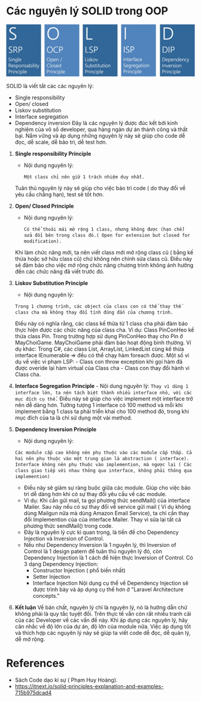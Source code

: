 # Các nguyên lý SOLID trong OOP

![](images/SOLID.jpg)

SOLID là viết tắt các các nguyên lý:
- Single responsibility
- Open/ closed
- Liskov substitution
- Interface segregation
- Dependency inversion
Đây là các nguyên lý được đúc kết bởi kinh nghiệm của vô số developer, qua hàng ngàn dự án thành công và thất bại. Nắm vững và áp dụng những nguyên lý này sẽ giúp cho code dễ đọc, dễ scale, dễ bảo trì, dễ test hơn.

1. __Single responsibility Principle__
	- Nội dung nguyên lý: 
		```
		Một class chỉ nên giữ 1 trách nhiệm duy nhất.
		```
	Tuân thủ nguyên lý này sẽ giúp cho việc bảo trì code ( do thay đổi về yêu cầu chẳng hạn), test sẽ tốt hơn.

2.	__Open/ Closed Principle__
	- Nội dung nguyên lý:
		```
		Có thể thoải mái mở rộng 1 class, nhưng không được (hạn chế) sửa đổi bên trong class đó.( Open for extension but closed for modification).
		```
	Khi làm chức năng mới, ta nên viết class mới mở rộng class cũ ( bằng kế thừa hoặc sở hữu class cũ) chứ không nên chỉnh sửa class cũ. Điều này sẽ đảm bảo cho việc mở rộng chức năng chương trình không ảnh hưởng đến các chức năng đã viết trước đó.

3.	__Liskov Substitution Principle__
	- Nội dung nguyên lý:
	```
	Trong 1 chương trình, các object của class con có thể thay thế class cha mà không thay đổi tính đúng đắn của chương trình.
	```
	Điều này có nghĩa rằng, các class kế thừa từ 1 class cha phải đảm bảo thực hiện được các chức năng của class cha.
	Ví dụ: Class PinConHeo kế thừa class Pin. Trong trường hợp sử dụng PinConHeo thay cho Pin ở MayChoiGame. MayChoiGame phải đảm bảo hoạt động bình thường.
	Ví dụ khác: Trong C#, các class List, ArrayList, LinkedList cùng kế thừa interface IEnumerable => đều có thể chạy hàm foreach được.
	Một số ví dụ về việc vi phạm LSP:
		- Class con throw exception khi gọi hàm đã được overide lại hàm virtual của Class cha
		- Class con thay đổi hành vi Class cha.


4.	 __Interface Segregation Principle__
	- Nội dung nguyên lý:
	```
	Thay vì dùng 1 interface lớn, ta nên tách biệt thành nhiều interface nhỏ, với các mục đích cụ thể.
	```	
	Điều này sẽ giúp cho việc implement một interface trở nên dễ dàng hơn. Tưởng tượng 1 interface có 100 method và mỗi khi implement bằng 1 class ta phải triển khai cho 100 method đó, trong khi mục đích của ta là chỉ sử dụng một vài method.

5.	__Dependency Inversion Principle__
	- Nội dung nguyên lý:
	```
	Các module cấp cao không nên phụ thuộc vào các module cấp thấp. Cả hai nên phụ thuộc vào một trung gian là abstraction ( interface).
	Interface không nên phụ thuộc vào implemention, mà ngược lại ( Các class giao tiếp với nhau thông qua interface, không phải thông qua implemention)
	```
	- Điều này sẽ giảm sự ràng buộc giữa các module. Giúp cho việc bảo trì dễ dàng hơn khi có sự thay đổi yêu cầu về các module.
	- Ví dụ: Khi cần gửi mail, ta gọi phương thức sendMail() của interface Mailer. Sau này nếu có sự thay đổi về service gửi mail ( Ví dụ không dùng Mailgun nữa mà dùng Amazon Email Service), ta chỉ cần thay đổi Implemention của của interface Mailer. Thay vì sửa lại tất cả phương thức sendMail() trong code.  
	- Đây là nguyên lý cực kì quan trọng, là tiền đề cho Dependency Injection và Inversion of Control.
	- Nếu như Dependency Inversion là 1 nguyên lý, thì Inversion of Control là 1 design patern để tuân thủ nguyên lý đó, còn Dependency Injection là 1 cách để hiện thực Inversion of Control.
	Có 3 dạng Dependency Injection:
		- Constructor Injection ( phổ biến nhất)
		- Setter Injection
		- Interface Injection
	Nội dụng cụ thể về Dependency Injection sẽ được trình bày và áp dụng cụ thể hơn ở "Laravel Architecture concepts."

6.	__Kết luận__
	Về bản chất, nguyên lý chỉ là nguyên lý, nó là hướng dẫn chứ không phải là quy tắc tuyệt đối. Trên thực tế vẫn còn rất nhiều tranh cãi của các Developer về các vấn đề này. Khi áp dụng các nguyên lý, hãy cân nhắc về độ lớn của dự án, độ lớn của module nữa. Việc áp dụng tốt và thích hợp các nguyên lý này sẽ giúp ta viết code dễ đọc, dễ quản lý, dễ mở rộng.

# References
- Sách Code dạo kí sự ( Phạm Huy Hoàng).
- https://itnext.io/solid-principles-explanation-and-examples-715b975dcad4 

	





